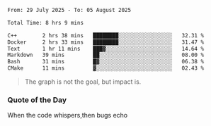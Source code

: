 <!--START_SECTION:waka-->

```txt
From: 29 July 2025 - To: 05 August 2025

Total Time: 8 hrs 9 mins

C++        2 hrs 38 mins   ████████░░░░░░░░░░░░░░░░░   32.31 %
Docker     2 hrs 33 mins   ████████░░░░░░░░░░░░░░░░░   31.47 %
Text       1 hr 11 mins    ███▓░░░░░░░░░░░░░░░░░░░░░   14.64 %
Markdown   39 mins         ██░░░░░░░░░░░░░░░░░░░░░░░   08.00 %
Bash       31 mins         █▓░░░░░░░░░░░░░░░░░░░░░░░   06.38 %
CMake      11 mins         ▓░░░░░░░░░░░░░░░░░░░░░░░░   02.43 %
```

<!--END_SECTION:waka--> 
> The graph is not the goal, but impact is.

### Quote of the Day
When the code whispers,then bugs echo
